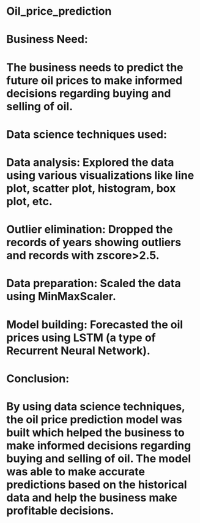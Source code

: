 # Oil_price_prediction
# Business Need:

# The business needs to predict the future oil prices to make informed decisions regarding buying and selling of oil.
# Data science techniques used:

# Data analysis: Explored the data using various visualizations like line plot, scatter plot, histogram, box plot, etc.
# Outlier elimination: Dropped the records of years showing outliers and records with zscore>2.5.
# Data preparation: Scaled the data using MinMaxScaler.
# Model building: Forecasted the oil prices using LSTM (a type of Recurrent Neural Network).

# Conclusion:

# By using data science techniques, the oil price prediction model was built which helped the business to make informed decisions regarding buying and selling of oil. The model was able to make accurate predictions based on the historical data and help the business make profitable decisions.
